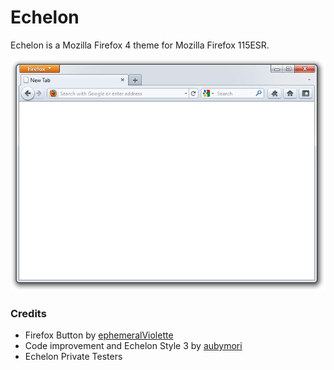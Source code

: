 # Echelon
Echelon is a Mozilla Firefox 4 theme for Mozilla Firefox 115ESR.

![Screenshot](images/screenshot.png)

### Credits
* Firefox Button by [ephemeralViolette](https://github.com/ephemeralViolette)
* Code improvement and Echelon Style 3 by [aubymori](https://github.com/aubymori)
* Echelon Private Testers
